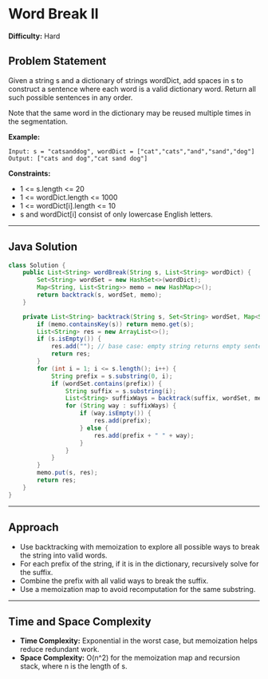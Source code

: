 # Word Break II

**Difficulty:** Hard

## Problem Statement
Given a string s and a dictionary of strings wordDict, add spaces in s to construct a sentence where each word is a valid dictionary word. Return all such possible sentences in any order.

Note that the same word in the dictionary may be reused multiple times in the segmentation.

**Example:**
```
Input: s = "catsanddog", wordDict = ["cat","cats","and","sand","dog"]
Output: ["cats and dog","cat sand dog"]
```

**Constraints:**
- 1 <= s.length <= 20
- 1 <= wordDict.length <= 1000
- 1 <= wordDict[i].length <= 10
- s and wordDict[i] consist of only lowercase English letters.

---

## Java Solution
```java
class Solution {
	public List<String> wordBreak(String s, List<String> wordDict) {
		Set<String> wordSet = new HashSet<>(wordDict);
		Map<String, List<String>> memo = new HashMap<>();
		return backtrack(s, wordSet, memo);
	}

	private List<String> backtrack(String s, Set<String> wordSet, Map<String, List<String>> memo) {
		if (memo.containsKey(s)) return memo.get(s);
		List<String> res = new ArrayList<>();
		if (s.isEmpty()) {
			res.add(""); // base case: empty string returns empty sentence
			return res;
		}
		for (int i = 1; i <= s.length(); i++) {
			String prefix = s.substring(0, i);
			if (wordSet.contains(prefix)) {
				String suffix = s.substring(i);
				List<String> suffixWays = backtrack(suffix, wordSet, memo);
				for (String way : suffixWays) {
					if (way.isEmpty()) {
						res.add(prefix);
					} else {
						res.add(prefix + " " + way);
					}
				}
			}
		}
		memo.put(s, res);
		return res;
	}
}
```

---

## Approach
- Use backtracking with memoization to explore all possible ways to break the string into valid words.
- For each prefix of the string, if it is in the dictionary, recursively solve for the suffix.
- Combine the prefix with all valid ways to break the suffix.
- Use a memoization map to avoid recomputation for the same substring.

---

## Time and Space Complexity
- **Time Complexity:** Exponential in the worst case, but memoization helps reduce redundant work.
- **Space Complexity:** O(n^2) for the memoization map and recursion stack, where n is the length of s.

